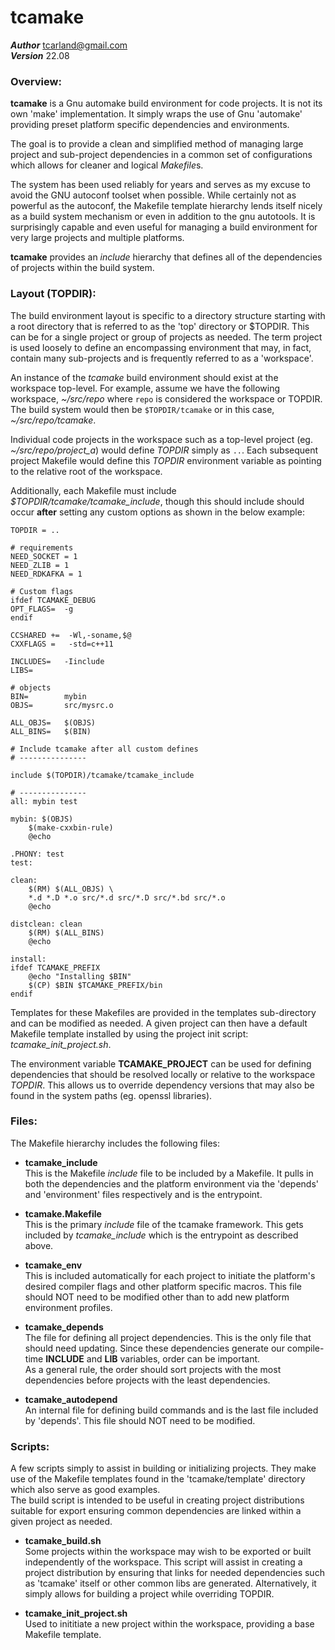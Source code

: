 tcamake
=======

***Author***  tcarland@gmail.com  
***Version***  22.08


### Overview:

  **tcamake** is a Gnu automake build environment for code projects.
It is not its own 'make' implementation. It simply wraps the use of
Gnu 'automake' providing preset platform specific dependencies and
environments.

  The goal is to provide a clean and simplified method of managing large
project and sub-project dependencies in a common set of configurations
which allows for cleaner and logical *Makefile*s.  

  The system has been used reliably for years and serves as my excuse to
avoid the GNU autoconf toolset when possible. While certainly not as
powerful as the autoconf, the Makefile template hierarchy lends itself nicely
as a build system mechanism or even in addition to the gnu autotools. It is
surprisingly capable and even useful for managing a build environment
for very large projects and multiple platforms.

  **tcamake** provides an *include* hierarchy that defines all of the
dependencies of projects within the build system.

### Layout (TOPDIR):

  The build environment layout is specific to a directory structure
starting with a root directory that is referred to as the 'top' directory
or $TOPDIR. This can be for a single project or group of projects as needed.
The term project is used loosely to define an encompassing environment
that may, in fact, contain many sub-projects and is frequently referred 
to as a 'workspace'.

  An instance of the *tcamake* build environment should exist at the 
workspace top-level. For example, assume we have the following workspace, 
*~/src/repo* where `repo` is considered the workspace or TOPDIR. The build 
system would then be `$TOPDIR/tcamake` or in this case, *~/src/repo/tcamake*.  

  Individual code projects in the workspace such as a top-level project 
(eg. *~/src/repo/project_a*) would define *TOPDIR* simply as `..`. Each 
subsequent project Makefile would define this *TOPDIR* environment variable 
as pointing to the relative root of the workspace.

  Additionally, each Makefile must include *$TOPDIR/tcamake/tcamake_include*,
though this should include should occur **after** setting any custom
options as shown in the below example:
```
TOPDIR = ..

# requirements
NEED_SOCKET = 1
NEED_ZLIB = 1
NEED_RDKAFKA = 1

# Custom flags
ifdef TCAMAKE_DEBUG
OPT_FLAGS= 	-g
endif

CCSHARED +=  -Wl,-soname,$@
CXXFLAGS =   -std=c++11

INCLUDES=   -Iinclude
LIBS=

# objects
BIN=		mybin
OBJS=		src/mysrc.o

ALL_OBJS=	$(OBJS)
ALL_BINS=	$(BIN)

# Include tcamake after all custom defines
# ---------------

include $(TOPDIR)/tcamake/tcamake_include

# ---------------
all: mybin test

mybin: $(OBJS)
	$(make-cxxbin-rule)
	@echo

.PHONY: test
test:

clean:
	$(RM) $(ALL_OBJS) \
	*.d *.D *.o src/*.d src/*.D src/*.bd src/*.o
	@echo

distclean: clean
	$(RM) $(ALL_BINS)
	@echo

install:
ifdef TCAMAKE_PREFIX
	@echo "Installing $BIN"
    $(CP) $BIN $TCAMAKE_PREFIX/bin
endif
```

  Templates for these Makefiles are provided in the templates sub-directory
and can be modified as needed. A given project can then have a default
Makefile template installed by using the project init script:
*tcamake_init_project.sh*.  

  The environment variable **TCAMAKE_PROJECT** can be used for defining 
dependencies that should be resolved locally or relative to the workspace 
*TOPDIR*. This allows us to override dependency versions that may also be 
found in the system paths  (eg. openssl libraries). 


### Files:

The Makefile hierarchy includes the following files:


 * **tcamake_include**  
    This is the Makefile *include* file to be included by a Makefile.
    It pulls in both the dependencies and the platform environment via the
    'depends' and 'environment' files respectively and is the entrypoint.

 * **tcamake.Makefile**  
    This is the primary *include* file of the tcamake framework. This gets 
    included by *tcamake_include* which is the entrypoint as described above.

 * **tcamake_env**  
    This is included automatically for each project to initiate the
    platform's desired compiler flags and other platform specific macros.
    This file should NOT need to be modified other than to add new
    platform environment profiles.

 * **tcamake_depends**  
    The file for defining all project dependencies. This is the only file
    that should need updating. Since these dependencies generate our 
    compile-time **INCLUDE** and **LIB** variables, order can be important.  
    As a general rule, the order should sort projects with the most 
    dependencies before projects with the least dependencies.  

 * **tcamake_autodepend**  
    An internal file for defining build commands and is the last file included
    by 'depends'. This file should NOT need to be modified.


### Scripts:

  A few scripts simply to assist in building or initializing projects.
They make use of the Makefile templates found in the 'tcamake/template'
directory which also serve as good examples.   
  The build script is intended to be useful in creating project
distributions suitable for export ensuring common dependencies are linked
within a given project as needed.  

 * **tcamake_build.sh**  
    Some projects within the workspace may wish to be exported or built
    independently of the workspace. This script will assist in creating a
    project distribution by ensuring that links for needed dependencies
    such as 'tcamake' itself or other common libs are generated.
    Alternatively, it simply allows for building a project
    while overriding TOPDIR.

 * **tcamake_init_project.sh**  
    Used to inititiate a new project within the workspace, providing
    a base Makefile template.
